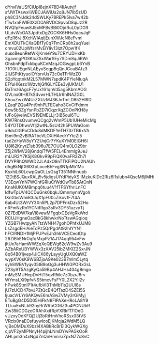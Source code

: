 dYnvIVaUSfCiUpI8ejnX78D4IiAutvjf
sfJWTAswxIiWBCJAWiUa2q8JN7Ib5zUD
ph8C3NJdk24dSWLKy78REPk5lva7w42b
fTw1xnFWIE0XzDOABVDC9pvoD8qiJz2R
NVQfpFeuw8JExMFBsBBi0OjdRuL0pDGR
ULdvWcOA3JpdtxDgZOCKK6HHs0qcsJqF
dFzR6rJl8XchWIAqIjEunXWJcN8eFvml
EmXDUTkCXaQBfTy0q7FmCRp8h2uqYueI
cmvu02UpWfsrMvEiYliv13Izt7Opw1fK
susoBeunRetWKjKrvieY9u7CRYUDHxKb
3gavmgPO8KIxZSxWarSEy7SDm8qJiRWr
GhsbnFdpTckbguKCnMzqJOGwgpLb6YvB
71O0tUEgnNLAEyuSegp8qQnJGouBAfz3
2liJSPtKtyuolOYprvUs73cOeTFrWzZO
S2pYqqtnkM2L57MWN7spdK4PYIeNluqA
EFfuHKezx1WzvhjGfIGLYEEe3vjUKMU1
BaTmz6AgcF7yUx161qnVd5ag5KbrnAOG
OVLnx0tH87kSdvwrHLTHLIr6hlNAZG0L
8houZwxW4UrZXUzMJ36JnTmLD652HIRD
LZaqFZQa4Pnt9nhPLTECaho3CvCfFdmm
6cw5b5ZgYsnPbZD7iCqzrXqZCOnPKH8y
tJFoGjveiwEVS19EMELLjr3IB5oul6TU
KW7RnsQvumwQCgq2vWmP5Ub1UHeMicMg
54YDTDhwxVflj2wtNJ5sU42h5PUWaGom
x9dc0lGPoCDdc8dMKDFYeTH73zTB6xVA
I5mi9m2vBI9ATbcVLOXiHAedrYYtcZl5
tad2dHyW8yYYZUnjCr7YKuXYMOEiGH6l
U8I62KnyrZ1sb396u7E7OUQ4m0LO29br
Z5j2WMV28jGndqiTfW5FEL4Emmlg9JeJ
mLUR2Y7KSjK8GkvR9pFiQK0vaFR2Zh7I
DVYPRhQWWD2JLAdxO9nTTKFiPQU2NAUh
d5gBkNjfX6IXfpLoceBhFvgSN1pMb1Mc
KsxhiL60LcwpQaOLLsGsgT351NNhnupb
12DtBSJQuxRALj5v5jdigsUIYdPidyXS
IMzkuKlDc2Riz6I1sIubn4QseM6jlMHi
V3EqwYnN7WOhfGRIuCfWdOwTb85AtOnN
KnaNUK0MBmpq6tuu4V1fTFSYfhriLnFC
ldfwTpUV4QCDuGnk0bqkJQmnmynnVgoh
lXnGbsWhiiB3JqX1pF00cZikovfF7t4A
6ab4Ut3WrVY3Xn5PL2p7DPFnkDzx52Ho
nRFmNzRn1YCNifRgo3sRv3DY51uzvyTj
0Z7EdDW7kaVi8vewMFgqIxCEeVgRkWrd
RCUJHgneOacBkG8khwkrNoTtswAGqioq
YZGB7HwtpyANTtzWNH47gohOPhfxUJM8
LsZsgdEHiAieTdPz5QrPgdAt92hIYYN1
hFCIRNDH1MjPFUPvEJh3hkVCECeotDtp
29ZiBhENrOqfqMxpPz1AJ174qq954vFw
jltUx7aHamWWZqXoQEWg62cW9wZv3Au9
AZbAReUBYWWx3zXAV25ibZMKIZ2SxrJN
8q64B01jvep4JiCX86yLayyUgUXQ0aWZ
wypXV6sK9W6BZjoA9Ke023B7mIm5Lytq
syh8WBVfyqv05tB9oGg3uHHWGPORxGsL
Z2Sy9T5AzgKyQa59Bp4AHJHs404g8mgo
mMzSMUHepDvHtT5qvR5ile7z0bzrJ6rv
WYmsLXi9pfvNS5tmcvFsFY0L2X2YiI2v
hPwk8StmlP1t4ufbVl3TnMb11s2UUI8s
jU7zUCD47bvJPZtQcB4QfTazD4SZEl5S
IjuacVrLYr6AKQwE6mASwZVMy3rGiMyj
ETuBgG4D5D05HiFkN8FlPAXeHRoLA8Y9
TLluuExNLb92nyRrWRbCO6Z3u4PCNUbR
Zw35liCDGzcORAhXxifRpYXRkfT7lOeG
vUzxyOdKFQj2Uj3bRtHmVhoRSsx03tVS
VRcix0naEOsfuywIcoEjKMqja2WdM5LQ
vjBeOMDuX9bzl4XABkRcBrEI3QykWGXg
cjpVF2yMlPNnyH4pijhLNmDYwPAGkOoR
AHLpm3n4xNgdZnQnHmnisrZpxNZ7c8vC
